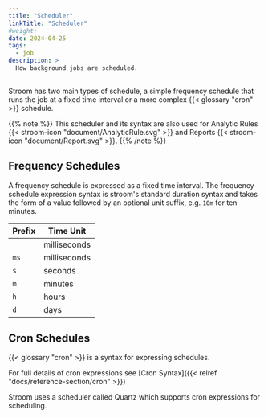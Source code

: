 ```yaml
---
title: "Scheduler"
linkTitle: "Scheduler"
#weight:
date: 2024-04-25
tags:
  - job
description: >
  How background jobs are scheduled.
---
```


Stroom has two main types of schedule, a simple frequency schedule that runs the job at a fixed time interval or a more complex {{< glossary "cron" >}} schedule.

{{% note %}}
This scheduler and its syntax are also used for Analytic Rules {{< stroom-icon "document/AnalyticRule.svg" >}} and Reports {{< stroom-icon "document/Report.svg" >}}.
{{% /note %}}


## Frequency Schedules

A frequency schedule is expressed as a fixed time interval.
The frequency schedule expression syntax is stroom's standard duration syntax and takes the form of a value followed by an optional unit suffix, e.g. `10m` for ten minutes.

Prefix | Time Unit
-------|-------------
       | milliseconds
`ms`   | milliseconds
`s`    | seconds
`m`    | minutes
`h`    | hours
`d`    | days


## Cron Schedules

{{< glossary "cron" >}} is a syntax for expressing schedules.

For full details of cron expressions see [Cron Syntax]({{< relref "docs/reference-section/cron" >}})

Stroom uses a scheduler called Quartz which supports cron expressions for scheduling.




